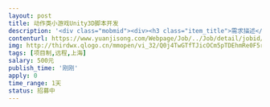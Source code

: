 ```yaml
---                
layout: post       
title: 动作类小游戏Unity3D脚本开发           
description: '<div class="mobmid"><div><h3 class="item_title">需求描述</h3><p>一、Unity动作类小游戏脚本编写，需要编写游戏角色弹跳与控制杆的脚本代码，当玩家手指触碰游戏主角后，游戏主角会进行与触碰点相关方向的弹跳动作，触碰点越靠近主角物体的中心，弹力越大。控制杆则控制其运动朝向。<br/>二、联系方式：QQ：2933016643</p></div><!--info end--></div>'     
contenturl: https://www.yuanjisong.com/Webpage/Job/../Job/detail/jobid/101513      
img: http://thirdwx.qlogo.cn/mmopen/vi_32/Q0j4TwGTfTJicOCm5pTDEhmRe0F5r36Fa4Bu3DJ1gv9VodP03jnibd3pP9pyLO4hZiaGeibwpR5ro3ibKAicrD4uWfKw/132             
tags: [项目制,远程,上海]            
salary: 500元          
publish_time: '刚刚'         
apply: 0                   
time_range: 1天              
status: 招募中                  
---                 
```

